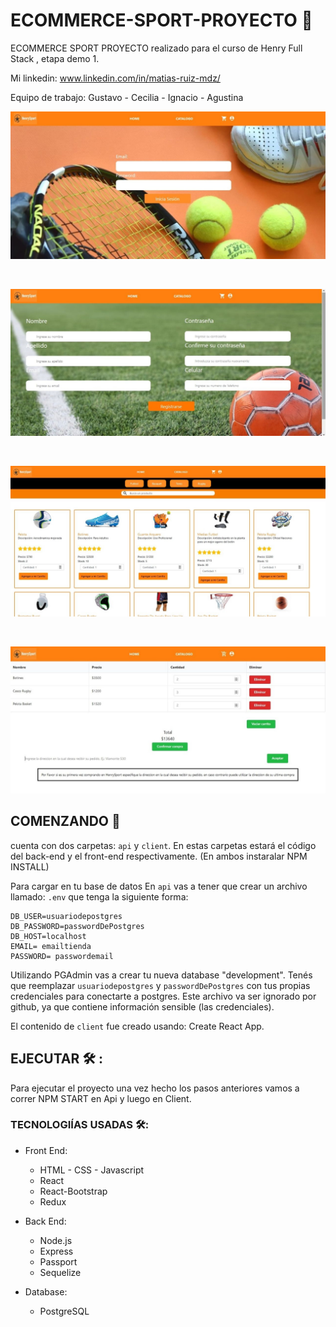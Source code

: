 # ECOMMERCE-SPORT-PROYECTO 🚀
ECOMMERCE SPORT PROYECTO realizado para el curso de Henry Full Stack , etapa demo 1.

Mi linkedin: www.linkedin.com/in/matias-ruiz-mdz/

Equipo de trabajo: Gustavo  - Cecilia - Ignacio - Agustina

<p align='left'>
    <img src='./imagenes/IMAGEN PROYECTO APRETAR AQUI.jpeg' </img>
</p>
<br/>
<p >
    <img src='./imagenes/IMAGEN PROYECTO APRETAR AQUI1.jpeg' </img>
</p>
<br/>
<p >
    <img src='./imagenes/IMAGEN PROYECTO APRETAR AQUI2.jpeg' </img>
</p>
<br/>
<p>
    <img src='./imagenes/IMAGEN PROYECTO APRETAR AQUI3.jpeg' </img>
</p>

## COMENZANDO 🚀

cuenta con dos carpetas: `api` y `client`. En estas carpetas estará el código del back-end y el front-end respectivamente. (En ambos instaralar NPM INSTALL)

Para cargar en tu base de datos En `api` vas a tener que crear un archivo llamado: `.env` que tenga la siguiente forma:

```
DB_USER=usuariodepostgres
DB_PASSWORD=passwordDePostgres
DB_HOST=localhost
EMAIL= emailtienda 
PASSWORD= passwordemail
```
Utilizando PGAdmin vas a crear tu nueva database "development".
Tenés que reemplazar `usuariodepostgres` y `passwordDePostgres` con tus propias credenciales para conectarte a postgres. Este archivo va ser ignorado por github, ya que contiene información sensible (las credenciales).

El contenido de `client` fue creado usando: Create React App.

## EJECUTAR 🛠️ :
 
 Para ejecutar el proyecto una vez hecho los pasos anteriores vamos a correr NPM START en Api y luego en Client.

### TECNOLOGIÍAS USADAS 🛠️:

- Front End:
    + HTML - CSS - Javascript
    + React
    + React-Bootstrap
    + Redux

- Back End:
    + Node.js
    + Express
    + Passport
    + Sequelize

- Database: 
    + PostgreSQL